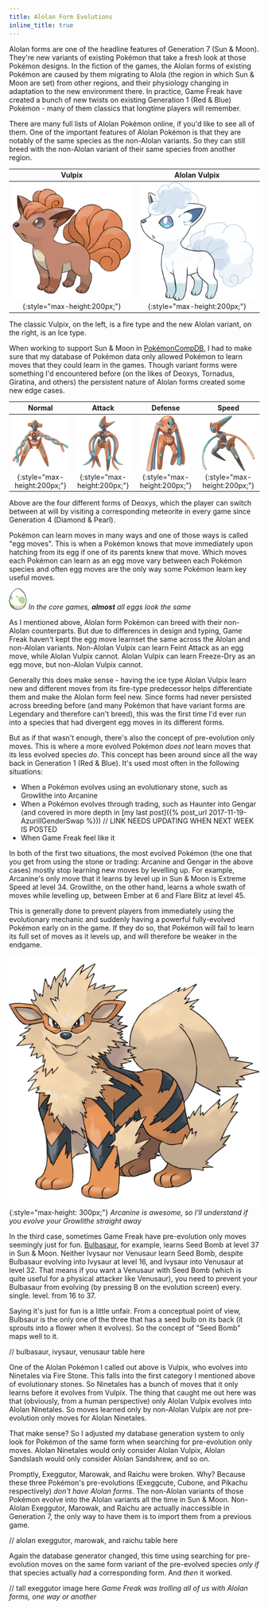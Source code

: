 ```yaml
---
title: Alolan Form Evolutions
inline_title: true
---
```


Alolan forms are one of the headline features of Generation 7 (Sun & Moon). They're new variants of existing Pokémon that take a fresh look at those Pokémon designs. In the fiction of the games, the Alolan forms of existing Pokémon are caused by them migrating to Alola (the region in which Sun & Moon are set) from other regions, and their physiology changing in adaptation to the new environment there. In practice, Game Freak have created a bunch of new twists on existing Generation 1 (Red & Blue) Pokémon - many of them classics that longtime players will remember.

There are many full lists of Alolan Pokémon online, if you'd like to see all of them. One of the important features of Alolan Pokémon is that they are notably of the same species as the non-Alolan variants. So they can still breed with the non-Alolan variant of their same species from another region.

| Vulpix | Alolan Vulpix |
:-------:|:--------------:
| ![](/assets/img/vulpix.png){:style="max-height:200px;"} | ![](/assets/img/alolan-vulpix.png){:style="max-height:200px;"} |

The classic Vulpix, on the left, is a fire type and the new Alolan variant, on the right, is an Ice type.

When working to support Sun & Moon in [PokémonCompDB](/pokemoncompdb.html), I had to make sure that my database of Pokémon data only allowed Pokémon to learn moves that they could learn in the games. Though variant forms were something I'd encountered before (on the likes of Deoxys, Tornadus, Giratina, and others) the persistent nature of Alolan forms created some new edge cases.

| Normal | Attack | Defense | Speed |
:-------:|:------:|:-------:|:------:
| ![](/assets/img/deoxys-normal.png){:style="max-height:200px;"} | ![](/assets/img/deoxys-attack.png){:style="max-height:200px;"} | ![](/assets/img/deoxys-defense.png){:style="max-height:200px;"} | ![](/assets/img/deoxys-speed.png){:style="max-height:200px;"} |

Above are the four different forms of Deoxys, which the player can switch between at will by visiting a corresponding meteorite in every game since Generation 4 (Diamond & Pearl).

Pokémon can learn moves in many ways and one of those ways is called "egg moves". This is when a Pokémon knows that move immediately upon hatching from its egg if one of its parents knew that move. Which moves each Pokémon can learn as an egg move vary between each Pokémon species and often egg moves are the only way some Pokémon learn key useful moves.

![](/assets/img/egg.png)
*In the core games, **almost** all eggs look the same*

As I mentioned above, Alolan form Pokémon can breed with their non-Alolan counterparts. But due to differences in design and typing, Game Freak haven't kept the egg move learnset the same across the Alolan and non-Alolan variants. Non-Alolan Vulpix can learn Feint Attack as an egg move, while Alolan Vulpix cannot. Alolan Vulpix can learn Freeze-Dry as an egg move, but non-Alolan Vulpix cannot.

Generally this does make sense - having the ice type Alolan Vulpix learn new and different moves from its fire-type predecessor helps differentiate them and make the Alolan form feel new. Since forms had never persisted across breeding before (and many Pokémon that have variant forms are Legendary and therefore can't breed), this was the first time I'd ever run into a species that had divergent egg moves in its different forms.

But as if that wasn't enough, there's also the concept of pre-evolution only moves. This is where a more evolved Pokémon *does not* learn moves that its less evolved species *do*. This concept has been around since all the way back in Generation 1 (Red & Blue). It's used most often in the following situations:

* When a Pokémon evolves using an evolutionary stone, such as Growlithe into Arcanine
* When a Pokémon evolves through trading, such as Haunter into Gengar (and covered in more depth in [my last post]({% post_url 2017-11-19-AzurillGenderSwap %})) // LINK NEEDS UPDATING WHEN NEXT WEEK IS POSTED
* When Game Freak feel like it

In both of the first two situations, the most evolved Pokémon (the one that you get from using the stone or trading: Arcanine and Gengar in the above cases) mostly stop learning new moves by levelling up. For example, Arcanine's only move that it learns by level up in Sun & Moon is Extreme Speed at level 34. Growlithe, on the other hand, learns a whole swath of moves while levelling up, between Ember at 6 and Flare Blitz at level 45.

This is generally done to prevent players from immediately using the evolutionary mechanic and suddenly having a powerful fully-evolved Pokémon early on in the game. If they do so, that Pokémon will fail to learn its full set of moves as it levels up, and will therefore be weaker in the endgame.

![](/assets/img/arcanine.png){:style="max-height: 300px;"}
*Arcanine is awesome, so I'll understand if you evolve your Growlithe straight away*

In the third case, sometimes Game Freak have pre-evolution only moves seemingly just for fun. [Bulbasaur](https://www.serebii.net/pokedex-sm/001.shtml), for example, learns Seed Bomb at level 37 in Sun & Moon. Neither Ivysaur nor Venusaur learn Seed Bomb, despite Bulbasaur evolving into Ivysaur at level 16, and Ivysaur into Venusaur at level 32. That means if you want a Venusaur with Seed Bomb (which is quite useful for a physical attacker like Venusaur), you need to prevent your Bulbasaur from evolving (by pressing B on the evolution screen) every. single. level. from 16 to 37.

Saying it's just for fun is a little unfair. From a conceptual point of view, Bulbsaur is the only one of the three that has a seed bulb on its back (it sprouts into a flower when it evolves). So the concept of "Seed Bomb" maps well to it.

// bulbasaur, ivysaur, venusaur table here

One of the Alolan Pokémon I called out above is Vulpix, who evolves into Ninetales via Fire Stone. This falls into the first category I mentioned above of evolutionary stones. So Ninetales has a bunch of moves that it only learns before it evolves from Vulpix. The thing that caught me out here was that (obviously, from a human perspective) only Alolan Vulpix evolves into Alolan Ninetales. So moves learned only by non-Alolan Vulpix are *not* pre-evolution only moves for Alolan Ninetales.

That make sense? So I adjusted my database generation system to only look for Pokémon of the same form when searching for pre-evolution only moves. Alolan Ninetales would only consider Alolan Vulpix, Alolan Sandslash would only consider Alolan Sandshrew, and so on.

Promptly, Exeggutor, Marowak, and Raichu were broken. Why? Because these three Pokémon's pre-evolutions (Exeggcute, Cubone, and Pikachu respectively) *don't have Alolan forms*. The non-Alolan variants of those Pokémon evolve into the Alolan variants all the time in Sun & Moon. Non-Alolan Exeggutor, Marowak, and Raichu are actually inaccessible in Generation 7, the only way to have them is to import them from a previous game.

// alolan exeggutor, marowak, and raichu table here

Again the database generator changed, this time using searching for pre-evolution moves on the same form variant of the pre-evolved species *only if* that species actually *had* a corresponding form. And *then* it worked.

// tall exeggutor image here
*Game Freak was trolling all of us with Alolan forms, one way or another*